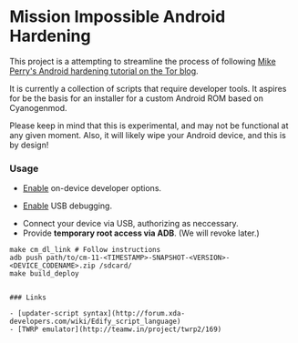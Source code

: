 # Mission Impossible Android Hardening

This project is a attempting to streamline the process of following [Mike
Perry's Android hardening tutorial on the Tor
blog](https://blog.torproject.org/blog/mission-impossible-hardening-android-security-and-privacy).

It is currently a collection of scripts that require developer tools. It
aspires for be the basis for an installer for a custom Android ROM based
on Cyanogenmod.

Please keep in mind that this is experimental, and may not be functional
at any given moment. Also, it will likely wipe your Android device, and
this is by design!

### Usage

* [Enable](https://developer.android.com/tools/device.html#developer-device-options) on-device developer options.
- [Enable](https://developer.android.com/tools/device.html#setting-up) USB debugging.
* Connect your device via USB, authorizing as neccessary.
* Provide **temporary root access via ADB**. (We will revoke later.)

```
make cm_dl_link # Follow instructions
adb push path/to/cm-11-<TIMESTAMP>-SNAPSHOT-<VERSION>-<DEVICE_CODENAME>.zip /sdcard/
make build_deploy


### Links

- [updater-script syntax](http://forum.xda-developers.com/wiki/Edify_script_language)
- [TWRP emulator](http://teamw.in/project/twrp2/169)
